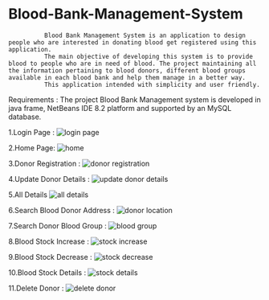 # Blood-Bank-Management-System
              Blood Bank Management System is an application to design people who are interested in donating blood get registered using this application. 
              The main objective of developing this system is to provide blood to people who are in need of blood. The project maintaining all the information pertaining to blood donors, different blood groups available in each blood bank and help them manage in a better way. 
              This application intended with simplicity and user friendly.

Requirements :
The project Blood Bank Management system is developed in java frame, NetBeans IDE 8.2 platform and supported by an MySQL database.

1.Login Page :
![login page](https://user-images.githubusercontent.com/96612997/147398272-d98f0a15-be00-4f78-92cd-6d86a229df00.png)

2.Home Page:
![home](https://user-images.githubusercontent.com/96612997/147398300-bc278dcd-f4ef-4821-867a-ac80de84a287.png)

3.Donor Registration :
![donor registration](https://user-images.githubusercontent.com/96612997/147398302-3cd6e517-11b4-428c-9132-78f13df1ab49.png)

4.Update Donor Details :
![update donor details](https://user-images.githubusercontent.com/96612997/147398305-5edc3a7f-e791-4fb4-a8b2-15b3c0d6a804.png)

5.All Details
![all details](https://user-images.githubusercontent.com/96612997/147398307-1c62ec74-e0f0-4474-8912-2747374ac735.png)

6.Search Blood Donor Address :
![donor location](https://user-images.githubusercontent.com/96612997/147398311-3f6dbe30-728f-4d02-a648-29a41e80e0f6.png)

7.Search Donor Blood Group :
![blood group](https://user-images.githubusercontent.com/96612997/147398315-8ce0d37b-e6d1-421b-8138-8def45b18694.png)

8.Blood Stock Increase :
![stock increase](https://user-images.githubusercontent.com/96612997/147398321-b2603260-f1ee-4476-98b3-e598e5d66e32.png)

9.Blood Stock Decrease :
![stock decrease](https://user-images.githubusercontent.com/96612997/147398324-7c20fa62-730b-4c93-a6de-b01f53610919.png)

10.Blood Stock Details :
![stock details](https://user-images.githubusercontent.com/96612997/147398326-09771aec-e404-4d15-a8c7-8a20f4b1ab71.png)

11.Delete Donor :
![delete donor](https://user-images.githubusercontent.com/96612997/147398331-00334031-cc1c-4d7d-af55-35370d80770d.png)
